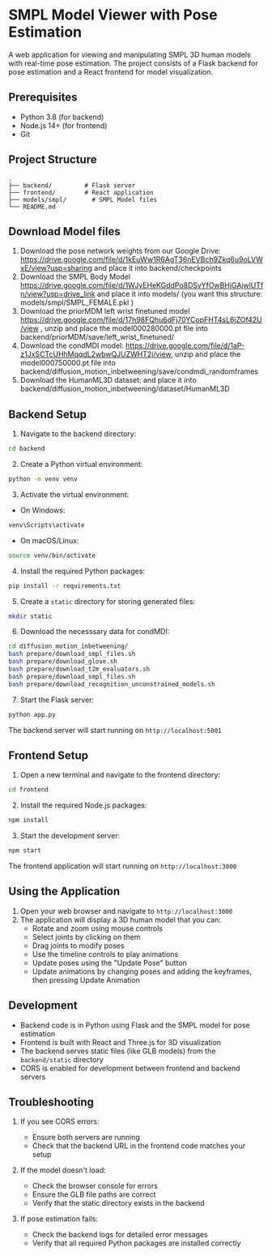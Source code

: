 # SMPL Model Viewer with Pose Estimation

A web application for viewing and manipulating SMPL 3D human models with real-time pose estimation. The project consists of a Flask backend for pose estimation and a React frontend for model visualization.

## Prerequisites

- Python 3.8 (for backend)
- Node.js 14+ (for frontend)
- Git

## Project Structure

```
.
├── backend/         # Flask server
├── frontend/        # React application
├── models/smpl/       # SMPL Model files
└── README.md
```

## Download Model files

1. Download the pose network weights from our Google Drive: https://drive.google.com/file/d/1kEuWw1R6AgT36nEVBch9Zkq6u9oLVWxE/view?usp=sharing and place it into backend/checkpoints
2. Download the SMPL Body Model https://drive.google.com/file/d/1WJyEHeKGddPo8DSvYfOwBHjGAjwlUTfn/view?usp=drive_link and place it into models/ (you want this structure: models/smpl/SMPL_FEMALE.pkl )
3. Download the priorMDM left wrist finetuned model https://drive.google.com/file/d/17h98FQhu6dFj70YCopFHT4sL6jZOf42U/view , unzip and place the model000280000.pt file into backend/priorMDM/save/left_wrist_finetuned/
4. Download the condMDI model: https://drive.google.com/file/d/1aP-z1JxSCTcUHhMqqdL2wbwQJUZWHT2j/view, unzip and place the model000750000.pt file into backend/diffusion_motion_inbetweening/save/condmdi_randomframes
5. Download the HumanML3D dataset: and place it into backend/diffusion_motion_inbetweening/dataset/HumanML3D

## Backend Setup

1. Navigate to the backend directory:
```bash
cd backend
```

2. Create a Python virtual environment:
```bash
python -m venv venv
```

3. Activate the virtual environment:
- On Windows:
```bash
venv\Scripts\activate
```
- On macOS/Linux:
```bash
source venv/bin/activate
```

4. Install the required Python packages:
```bash
pip install -r requirements.txt
```

5. Create a `static` directory for storing generated files:
```bash
mkdir static
```

6. Download the necesssary data for condMDI:
```bash
cd diffusion_motion_inbetweening/
bash prepare/download_smpl_files.sh
bash prepare/download_glove.sh
bash prepare/download_t2m_evaluators.sh
bash prepare/download_smpl_files.sh
bash prepare/download_recognition_unconstrained_models.sh
```


7. Start the Flask server:
```bash
python app.py
```

The backend server will start running on `http://localhost:5001`

## Frontend Setup

1. Open a new terminal and navigate to the frontend directory:
```bash
cd frontend
```

2. Install the required Node.js packages:
```bash
npm install
```

3. Start the development server:
```bash
npm start
```

The frontend application will start running on `http://localhost:3000`

## Using the Application

1. Open your web browser and navigate to `http://localhost:3000`
2. The application will display a 3D human model that you can:
   - Rotate and zoom using mouse controls
   - Select joints by clicking on them
   - Drag joints to modify poses
   - Use the timeline controls to play animations
   - Update poses using the "Update Pose" button
   - Update animations by changing poses and adding the keyframes, then pressing Update Animation

## Development

- Backend code is in Python using Flask and the SMPL model for pose estimation
- Frontend is built with React and Three.js for 3D visualization
- The backend serves static files (like GLB models) from the `backend/static` directory
- CORS is enabled for development between frontend and backend servers

## Troubleshooting

1. If you see CORS errors:
   - Ensure both servers are running
   - Check that the backend URL in the frontend code matches your setup

2. If the model doesn't load:
   - Check the browser console for errors
   - Ensure the GLB file paths are correct
   - Verify that the static directory exists in the backend

3. If pose estimation fails:
   - Check the backend logs for detailed error messages
   - Verify that all required Python packages are installed correctly
